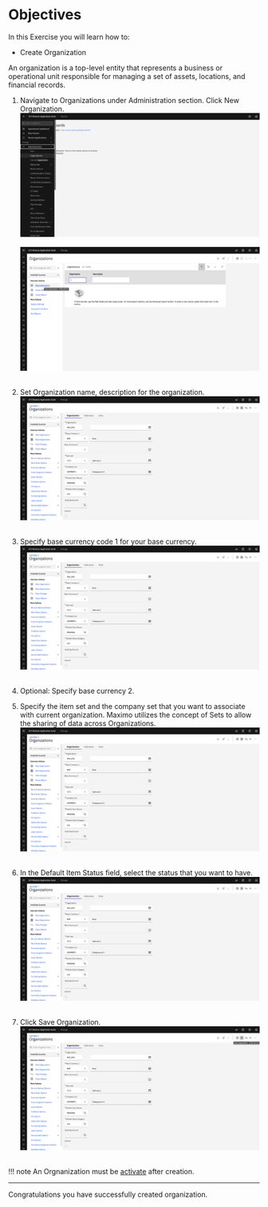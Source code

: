 # Objectives
In this Exercise you will learn how to:

* Create Organization

An organization is a top-level entity that represents a business or operational unit responsible for managing a set of assets, locations, and financial records.

1. Navigate to Organizations under Administration section. Click New Organization.
![Naviagate organization](img/org_images/1_org.png)&nbsp;&nbsp;
![New organization](img/org_images/2_org.png)&nbsp;&nbsp;

2. Set Organization name, description for the organization.
![organization details](img/org_images/3_org.png)&nbsp;&nbsp;

3. Specify base currency code 1 for your base currency.
![organization details](img/org_images/3_org.png)&nbsp;&nbsp;

4. Optional: Specify base currency 2.

5. Specify the item set and the company set that you want to associate with current organization. Maximo utilizes the concept of Sets to allow the sharing of data across Organizations.
![organization details](img/org_images/3_org.png)&nbsp;&nbsp;

6. In the Default Item Status field, select the status that you want to have.
![organization details](img/org_images/3_org.png)&nbsp;&nbsp;

7. Click Save Organization.
![Save organization](img/org_images/4_org.png)&nbsp;&nbsp;

!!! note
    An Orgnanization must be [activate](../activate_organization) after creation.

---

Congratulations you have successfully created organization.</br>